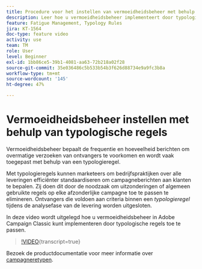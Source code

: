 ```yaml
---
title: Procedure voor het instellen van vermoeidheidsbeheer met behulp van typologische regels in Adobe Campaign Classic
description: Leer hoe u vermoeidheidsbeheer implementeert door typologische regels toe te passen.
feature: Fatigue Management, Typology Rules
jira: KT-1564
doc-type: feature video
activity: use
team: TM
role: User
level: Beginner
exl-id: 1bb86ce5-39b1-4081-aa63-72b218a02f28
source-git-commit: 35e036486c5b533b54b3f626d88734e9a9fc3b8a
workflow-type: tm+mt
source-wordcount: '145'
ht-degree: 47%

---
```


# Vermoeidheidsbeheer instellen met behulp van typologische regels

Vermoeidheidsbeheer bepaalt de frequentie en hoeveelheid berichten om overmatige verzoeken van ontvangers te voorkomen en wordt vaak toegepast met behulp van een typologieregel.

Met typologieregels kunnen marketeers om bedrijfspraktijken over alle leveringen efficiënter standaardiseren om campagneberichten aan klanten te bepalen. Zij doen dit door de noodzaak om uitzonderingen of algemeen gebruikte regels op elke afzonderlijke campagne toe te passen te elimineren. Ontvangers die voldoen aan criteria binnen een *typologieregel* tijdens de analysefase van de levering worden uitgesloten.

In deze video wordt uitgelegd hoe u vermoeidheidsbeheer in Adobe Campaign Classic kunt implementeren door typologische regels toe te passen.

>[!VIDEO](https://video.tv.adobe.com/v/25090?quality=12&learn=on){transcript=true}

Bezoek de productdocumentatie voor meer informatie over [campagneretypen](https://experienceleague.adobe.com/docs/campaign-classic/using/orchestrating-campaigns/campaign-optimization/about-campaign-typologies.html?lang=nl).
